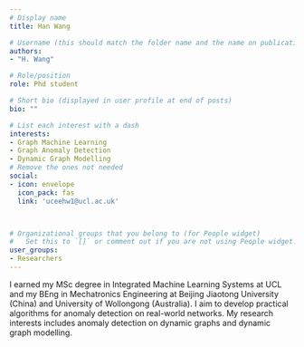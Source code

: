```yaml
---
# Display name
title: Han Wang

# Username (this should match the folder name and the name on publications)
authors:
- "H. Wang"

# Role/position
role: Phd student

# Short bio (displayed in user profile at end of posts)
bio: ""

# List each interest with a dash
interests:
- Graph Machine Learning
- Graph Anomaly Detection
- Dynamic Graph Modelling 
# Remove the ones not needed
social:
- icon: envelope
  icon_pack: fas
  link: 'uceehw1@ucl.ac.uk'



# Organizational groups that you belong to (for People widget)
#   Set this to `[]` or comment out if you are not using People widget.
user_groups:
- Researchers
---
```


I earned my MSc degree in Integrated Machine Learning Systems at UCL and my BEng in Mechatronics Engineering at Beijing Jiaotong University (China) and University of Wollongong (Australia). I aim to develop practical algorithms for anomaly detection on real-world networks. My research interests includes anomaly detection on dynamic graphs and dynamic graph modelling.
